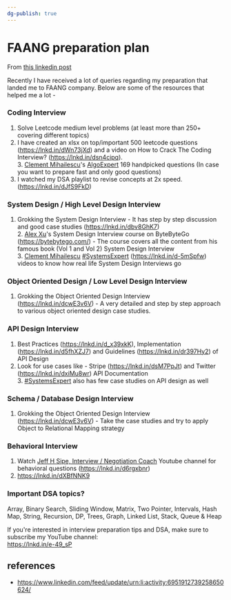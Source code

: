 ```yaml
---
dg-publish: true
---
```

# FAANG preparation plan
From [this linkedin post](https://www.linkedin.com/feed/update/urn:li:activity:6951912739258650624/)


Recently I have received a lot of queries regarding my preparation that landed me to FAANG company. Below are some of the resources that helped me a lot -  
  
### Coding Interview  

1. Solve Leetcode medium level problems (at least more than 250+ covering different topics)  
2. I have created an xlsx on top/important 500 leetcode questions (https://lnkd.in/dWn73jXd) and a video on How to Crack The Coding Interview? (https://lnkd.in/dsn4cipq).   
3. [Clement Mihailescu](https://www.linkedin.com/in/ACoAAAny4vEBcmjr6cQGlpbZ3SaqRLhHxU9P20Q)'s [AlgoExpert](https://www.linkedin.com/company/algoexpert/) 169 handpicked questions (In case you want to prepare fast and only good questions)  
4. I watched my DSA playlist to revise concepts at 2x speed. (https://lnkd.in/dJfS9FkD)  

  
### System Design / High Level Design Interview  

1. Grokking the System Design Interview - It has step by step discussion and good case studies (https://lnkd.in/dbv8GhK7)  
2. [Alex Xu](https://www.linkedin.com/in/ACoAAAJcVUEBpKxeVUb94KnEePlKepfIXeP2RM0)'s System Design Interview course on ByteByteGo (https://bytebytego.com/) - The course covers all the content from his famous book (Vol 1 and Vol 2) System Design Interview  
3. [Clement Mihailescu](https://www.linkedin.com/in/ACoAAAny4vEBcmjr6cQGlpbZ3SaqRLhHxU9P20Q) [#SystemsExpert](https://www.linkedin.com/feed/hashtag/?keywords=systemsexpert&highlightedUpdateUrns=urn%3Ali%3Aactivity%3A6951912739258650624) (https://lnkd.in/d-5mSpfw) videos to know how real life System Design Interviews go   

  
### Object Oriented Design / Low Level Design Interview  

1. Grokking the Object Oriented Design Interview (https://lnkd.in/dcwE3v6V) - A very detailed and step by step approach to various object oriented design case studies.   

  
### API Design Interview  

1. Best Practices (https://lnkd.in/d_x39xkK), Implementation (https://lnkd.in/d5fhXZJ7) and Guidelines (https://lnkd.in/dr397Hy2) of API Design  
2. Look for use cases like - Stripe (https://lnkd.in/dsM7PpJt) and Twitter (https://lnkd.in/dxiMu8wr) API Documentation  
3. [#SystemsExpert](https://www.linkedin.com/feed/hashtag/?keywords=systemsexpert&highlightedUpdateUrns=urn%3Ali%3Aactivity%3A6951912739258650624) also has few case studies on API design as well  

  
### Schema / Database Design Interview  

1. Grokking the Object Oriented Design Interview (https://lnkd.in/dcwE3v6V) - Take the case studies and try to apply Object to Relational Mapping strategy  

  
### Behavioral Interview  

1. Watch [Jeff H Sipe, Interview / Negotiation Coach](https://www.linkedin.com/in/ACoAAADrZ8sBB-Rm7avXWhlNDcbAAP6Cfa1dWDM) Youtube channel for behavioral questions (https://lnkd.in/d6rgxbnr)  
2. https://lnkd.in/dXBfNNK9  

  
### Important DSA topics?  

Array, Binary Search, Sliding Window, Matrix, Two Pointer, Intervals, Hash Map, String, Recursion, DP, Trees, Graph, Linked List, Stack, Queue & Heap  
  
If you're interested in interview preparation tips and DSA, make sure to subscribe my YouTube channel:  
https://lnkd.in/e-49_sP


## references

- <https://www.linkedin.com/feed/update/urn:li:activity:6951912739258650624/>